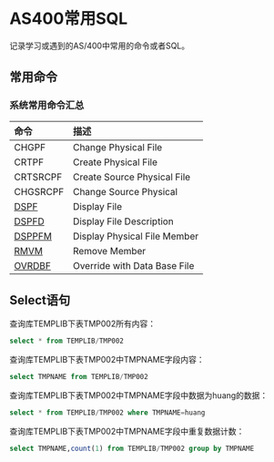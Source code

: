 # AS400常用SQL
记录学习或遇到的AS/400中常用的命令或者SQL。
## 常用命令
### 系统常用命令汇总
命令|描述
:---|:---
CHGPF|Change Physical File
CRTPF|Create Physical File
CRTSRCPF|Create Source Physical File
CHGSRCPF|Change Source Physical 
[DSPF](https://www.ibm.com/docs/zh/i/7.5?topic=ssw_ibm_i_75/cl/dspf.htm)|Display File
[DSPFD](https://www.ibm.com/docs/zh/i/7.5?topic=ssw_ibm_i_75/cl/dspfd.html)|Display File Description
[DSPPFM](https://www.ibm.com/docs/zh/i/7.5?topic=ssw_ibm_i_75/cl/dsppfm.html)|Display Physical File Member
[RMVM](https://www.ibm.com/docs/zh/i/7.5?topic=ssw_ibm_i_75/cl/rmvm.html)|Remove Member
[OVRDBF](https://www.ibm.com/docs/zh/i/7.5?topic=ssw_ibm_i_75/cl/ovrdbf.html)|Override with Data Base File

## Select语句
查询库TEMPLIB下表TMP002所有内容：
```sql
select * from TEMPLIB/TMP002
```
查询库TEMPLIB下表TMP002中TMPNAME字段内容：
```sql
select TMPNAME from TEMPLIB/TMP002
```
查询库TEMPLIB下表TMP002中TMPNAME字段中数据为huang的数据：
```sql
select * from TEMPLIB/TMP002 where TMPNAME=huang
```
查询库TEMPLIB下表TMP002中TMPNAME字段中重复数据计数：
```sql
select TMPNAME,count(1) from TEMPLIB/TMP002 group by TMPNAME
```